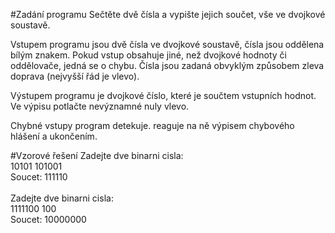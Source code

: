 #Zadání programu
Sečtěte dvě čísla a vypište jejich součet, vše ve dvojkové soustavě.

Vstupem programu jsou dvě čísla ve dvojkové soustavě, čísla jsou oddělena bílým znakem. Pokud vstup obsahuje jiné, než dvojkové hodnoty či oddělovače, jedná se o chybu. Čísla jsou zadaná obvyklým způsobem zleva doprava (nejvyšší řád je vlevo).

Výstupem programu je dvojkové číslo, které je součtem vstupních hodnot. Ve výpisu potlačte nevýznamné nuly vlevo.

Chybné vstupy program detekuje. reaguje na ně výpisem chybového hlášení a ukončením.

#Vzorové řešení
Zadejte dve binarni cisla: <br />
10101 101001<br />
Soucet: 111110<br />
<br />
Zadejte dve binarni cisla:<br />
1111100 100<br />
Soucet: 10000000<br />
